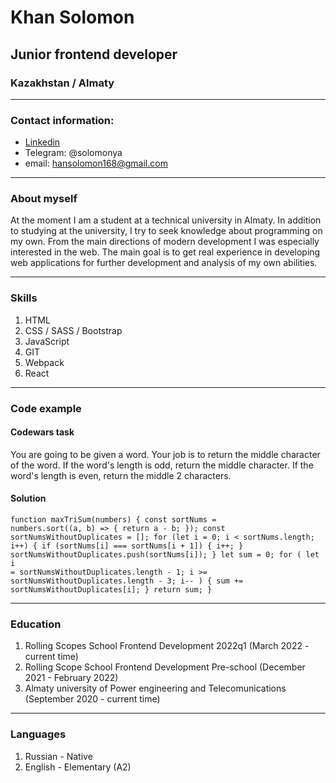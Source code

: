 # Khan Solomon

## Junior frontend developer

### Kazakhstan / Almaty

---

### Contact information:

- [Linkedin](https://www.linkedin.com/in/solomon-khan-337620234/)
- Telegram: @solomonya
- email: hansolomon168@gmail.com

---

### About myself

At the moment I am a student at a technical university in Almaty. In addition to studying at the university, I try to seek knowledge about programming on my own. From the main directions of modern development I was especially interested in the web. The main goal is to get real experience in developing web applications for further development and analysis of my own abilities.

---

### Skills

1. HTML
2. CSS / SASS / Bootstrap
3. JavaScript
4. GIT
5. Webpack
6. React

---
### Code example

#### Codewars task

You are going to be given a word. Your job is to return the middle character of the word. If the word's length is odd, return the middle character. If the word's length is even, return the middle 2 characters.

#### Solution
<code><pre>function maxTriSum(numbers) {
  const sortNums = numbers.sort((a, b) => {
    return a - b;
  });
  const sortNumsWithoutDuplicates = [];
  for (let i = 0; i < sortNums.length; i++) {
    if (sortNums[i] === sortNums[i + 1]) {
      i++;
    }
    sortNumsWithoutDuplicates.push(sortNums[i]);
  }
  let sum = 0;
  for (
    let i = sortNumsWithoutDuplicates.length - 1;
    i >= sortNumsWithoutDuplicates.length - 3;
    i--
  ) {
    sum += sortNumsWithoutDuplicates[i];
  }
  return sum;
}</pre></code>

---

### Education

1. Rolling Scopes School Frontend Development 2022q1 (March 2022 - current time)
2. Rolling Scope School Frontend Development Pre-school (December 2021 - February 2022)
3. Almaty university of Power engineering and Telecomunications (September 2020 - current time)

---

### Languages

1. Russian - Native
2. English - Elementary (A2)
